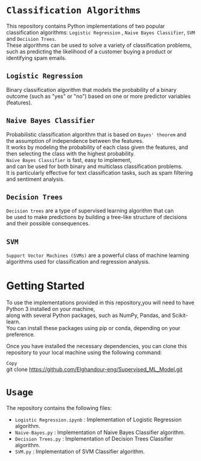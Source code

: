 
# `Classification Algorithms` <br>
This repository contains Python implementations of two popular classification algorithms: `Logistic Regression` , `Naive Bayes Classifier`, `SVM` and `Decision Trees`.<br> These algorithms can be used to solve a variety of classification problems,<br> such as predicting the likelihood of a customer buying a product or identifying spam emails.

## `Logistic Regression`
Binary classification algorithm that models the probability of a binary outcome (such as "yes" or "no") based on one or more predictor variables (features).

## `Naive Bayes Classifier`
Probabilistic classification algorithm that is based on `Bayes' theorem` and the assumption of independence between the features.<br> It works by modeling the probability of each class given the features, and then selecting the class with the highest probability.<br> `Naive Bayes Classifier` is fast, easy to implement,<br> and can be used for both binary and multiclass classification problems.<br> It is particularly effective for text classification tasks, such as spam filtering and sentiment analysis.

## `Decision Trees`
`Decision trees` are a type of supervised learning algorithm that can <br>
be used to make predictions by building a tree-like structure of decisions and their possible consequences.

## `SVM`
`Support Vector Machines (SVMs)` are a powerful class of machine learning algorithms used for classification and regression analysis.


# Getting Started <br>
To use the implementations provided in this repository,you will need to have Python 3 installed on your machine,<br> along with several Python packages, such as NumPy, Pandas, and Scikit-learn.<br> You can install these packages using pip or conda, depending on your preference.

Once you have installed the necessary dependencies, you can clone this repository to your local machine using the following command:

`Copy`<br>
git clone https://github.com/Elghandour-eng/Supervised_ML_Model.git

# `Usage`
 The repository contains the following files:<br>

  - `Logistic Regression.ipynb` :  Implementation of Logistic Regression algorithm.
  - `Naive-Bayes.py` : Implementation of Naive Bayes Classifier algorithm.
  - `Decision Trees.py` : Implementation of Decision Trees Classifier algorithm.
  -  `SVM.py` : Implementation of SVM Classifier algorithm.
